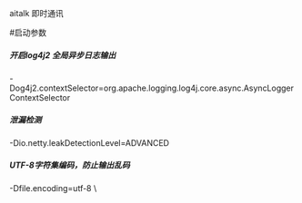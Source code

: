 aitalk 即时通讯

#启动参数
##### 开启log4j2 全局异步日志输出
-Dog4j2.contextSelector=org.apache.logging.log4j.core.async.AsyncLoggerContextSelector
##### 泄漏检测
-Dio.netty.leakDetectionLevel=ADVANCED
##### UTF-8字符集编码，防止输出乱码
-Dfile.encoding=utf-8 \
